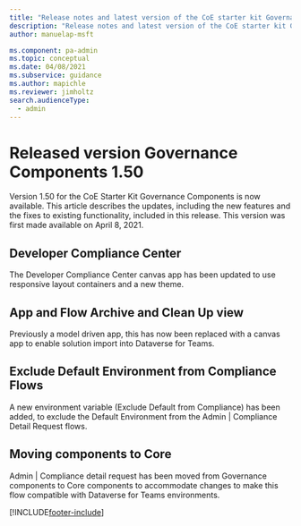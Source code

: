 ```yaml
---
title: "Release notes and latest version of the CoE starter kit Governance components 1.50 | MicrosoftDocs"
description: "Release notes and latest version of the CoE starter kit Governance components 1.50."
author: manuelap-msft

ms.component: pa-admin
ms.topic: conceptual
ms.date: 04/08/2021
ms.subservice: guidance
ms.author: mapichle
ms.reviewer: jimholtz
search.audienceType: 
  - admin
---
```


# Released version Governance Components 1.50

Version 1.50 for the CoE Starter Kit Governance Components is now available. This article describes the updates, including the new features and the fixes to existing functionality, included in this release. This version was first made available on April 8, 2021.

## Developer Compliance Center

The Developer Compliance Center canvas app has been updated to use responsive layout containers and a new theme.

## App and Flow Archive and Clean Up view

Previously a model driven app, this has now been replaced with a canvas app to enable solution import into Dataverse for Teams.

## Exclude Default Environment from Compliance Flows

A new environment variable (Exclude Default from Compliance) has been added, to exclude the Default Environment from the Admin | Compliance Detail Request flows.

## Moving components to Core

Admin | Compliance detail request has been moved from Governance components to Core components to accommodate changes to make this flow compatible with Dataverse for Teams environments.

[!INCLUDE[footer-include](../../../includes/footer-banner.md)]
